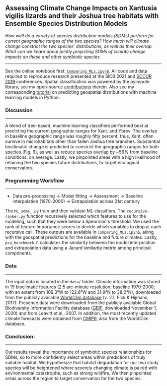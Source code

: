 ## Assessing Climate Change Impacts on Xantusia vigilis lizards and their Joshua tree habitats with Ensemble Species Distribution Models

*How well do a variety of species distribution models (SDMs) perform for current geographic ranges of the two species? How much will climate change constrict the two species’ distributions, as well as their overlap. What can we kearn about jointly projecting SDMs of climate change impacts on these and other symbiotic species.*

---

See the online notebook first: [`Comparing_MLs.ipynb`](https://nbviewer.jupyter.org/github/daniel-furman/ensemble-climate-projections/blob/main/Comparing_MLs.ipynb). All code and data required to reproduce research presented at the SICB 2021 and [SCCUR 2019](https://drive.google.com/file/d/114wmqQgjkc5DHLQmVI19AvlTw4K_daYQ/view?usp=sharing) conferences. Spatial classification was powered by the pyimpute library, see my open-source [contributions](https://github.com/perrygeo/pyimpute/pull/21) therein. Also see my corresponding <a target="_blank" rel="noopener noreferrer" href="https://daniel-furman.github.io/py-sdms-tutorial/"> tutorial</a> on predicting geospatial distributions with machine learning models in Python.

### Discussion 
---


A blend of tree-based, machine learning classifiers performed best at predicting the current geographic ranges for Xant. and Ybrev. The overlap in baseline geographic range was roughly fifty percent; thus, Xant. often survive in microhabitats other than fallen Joshua tree branches. Substantial bioclimatic change is predicted to constrict the geographic ranges for both species (Fig. 6), as well as reduce species overlap by ~56% from baseline conditions, on average. Lastly, we pinpointed areas with a high likelihood of retaining the two species future distributions, to target ecological conservation.



### Programming Workflow

---

* Data pre-processing -> Model fitting -> Assessment -> Baseline interpolation (1970-2000) -> Extrapolation across 21st century

The `ML_sdms_.py` train and then validate ML classifiers. The `recursive-ranker.py` function recursively selected which features to use for the modeling, such that they were below a Spearman's threshold. We used the rank of feature importance scores to decide which variables to drop at each recursive call. These outputs are available in `Comparing_MLs.ipynb`, along with the geospatial predictions for the baseline and future climates. Lastly, `pca_benchmark.R` calculates the similarity between the model interpolation and extrapolation data using a Jacard similarity metric among principal components. 


### Data

---

The input data is located in the `data/` folder. Climate information was stored in 19 bioclimatic features (2.5 arc-minute resolution; baseline 1970-2000; with an extent from 109.3°W to 122.8°W and 31.9°N to 38.2°N), downloaded from the publicly available [WorldClim database](https://www.worldclim.org) (v. 2.1, Fick & Hijmans, 2017). Presence data were downloaded from the publicly available Global Biodiversity Information Facility database ([GBIF](https://www.gbif.org), downloaded November 1, 2020) and from Leavitt et al., 2007. In addition, the most recently updated climate forecasts were obtained from [CMIP6](https://www.worldclim.org/data/cmip6/cmip6_clim2.5m.html), also from the WorldClim database. 

### Conclusion:

---

Our results reveal the importance of symbiotic species relationships for SDMs, so to more confidently select areas within predictions of truly suitable habitat. We hypothesize that habitat degradation for our two study species will be heightened where severely changing climate is paired with environmental catastrophe, such as strong wildfire. We then pinpointed areas across the region to target conservation for the two species.
